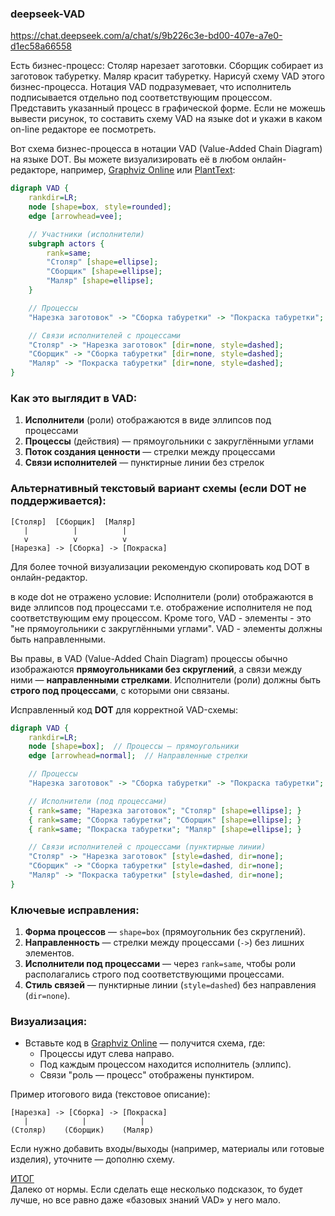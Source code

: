 ### deepseek-VAD
https://chat.deepseek.com/a/chat/s/9b226c3e-bd00-407e-a7e0-d1ec58a66558

Есть бизнес-процесс:
Столяр нарезает заготовки. Сборщик собирает из заготовок табуретку. Маляр красит табуретку. 
Нарисуй схему VAD этого бизнес-процесса. 
Нотация VAD подразумевает, что исполнитель подписывается отдельно под соответствующим процессом. Представить указанный процесс в графической форме. Если не можешь вывести рисунок, то составить схему VAD на языке dot и укажи в каком on-line редакторе ее посмотреть.

Вот схема бизнес-процесса в нотации VAD (Value-Added Chain Diagram) на языке DOT. Вы можете визуализировать её в любом онлайн-редакторе, например, [Graphviz Online](https://dreampuf.github.io/GraphvizOnline) или [PlantText](https://www.planttext.com/):

```dot
digraph VAD {
    rankdir=LR;
    node [shape=box, style=rounded];
    edge [arrowhead=vee];

    // Участники (исполнители)
    subgraph actors {
        rank=same;
        "Столяр" [shape=ellipse];
        "Сборщик" [shape=ellipse];
        "Маляр" [shape=ellipse];
    }

    // Процессы
    "Нарезка заготовок" -> "Сборка табуретки" -> "Покраска табуретки";

    // Связи исполнителей с процессами
    "Столяр" -> "Нарезка заготовок" [dir=none, style=dashed];
    "Сборщик" -> "Сборка табуретки" [dir=none, style=dashed];
    "Маляр" -> "Покраска табуретки" [dir=none, style=dashed];
}
```

### Как это выглядит в VAD:
1. **Исполнители** (роли) отображаются в виде эллипсов под процессами
2. **Процессы** (действия) — прямоугольники с закруглёнными углами
3. **Поток создания ценности** — стрелки между процессами
4. **Связи исполнителей** — пунктирные линии без стрелок

### Альтернативный текстовый вариант схемы (если DOT не поддерживается):
```
[Столяр]  [Сборщик]  [Маляр]
   |          |          |
   v          v          v
[Нарезка] -> [Сборка] -> [Покраска]
```

Для более точной визуализации рекомендую скопировать код DOT в онлайн-редактор.

в коде dot не отражено условие: 
Исполнители (роли) отображаются в виде эллипсов под процессами
т.е. отображение исполнителя не под соответствующим ему процессом. Кроме того, VAD - элементы - это "не прямоугольники с закруглёнными углами". VAD - элементы должны быть направленными.

Вы правы, в VAD (Value-Added Chain Diagram) процессы обычно изображаются **прямоугольниками без скруглений**, а связи между ними — **направленными стрелками**. Исполнители (роли) должны быть **строго под процессами**, с которыми они связаны.  

Исправленный код **DOT** для корректной VAD-схемы:  

```dot
digraph VAD {
    rankdir=LR;
    node [shape=box];  // Процессы — прямоугольники
    edge [arrowhead=normal];  // Направленные стрелки

    // Процессы
    "Нарезка заготовок" -> "Сборка табуретки" -> "Покраска табуретки";

    // Исполнители (под процессами)
    { rank=same; "Нарезка заготовок"; "Столяр" [shape=ellipse]; }
    { rank=same; "Сборка табуретки"; "Сборщик" [shape=ellipse]; }
    { rank=same; "Покраска табуретки"; "Маляр" [shape=ellipse]; }

    // Связи исполнителей с процессами (пунктирные линии)
    "Столяр" -> "Нарезка заготовок" [style=dashed, dir=none];
    "Сборщик" -> "Сборка табуретки" [style=dashed, dir=none];
    "Маляр" -> "Покраска табуретки" [style=dashed, dir=none];
}
```

### Ключевые исправления:
1. **Форма процессов** — `shape=box` (прямоугольник без скруглений).  
2. **Направленность** — стрелки между процессами (`->`) без лишних элементов.  
3. **Исполнители под процессами** — через `rank=same`, чтобы роли располагались строго под соответствующими процессами.  
4. **Стиль связей** — пунктирные линии (`style=dashed`) без направления (`dir=none`).  

### Визуализация:
- Вставьте код в [Graphviz Online](https://dreampuf.github.io/GraphvizOnline) — получится схема, где:  
  - Процессы идут слева направо.  
  - Под каждым процессом находится исполнитель (эллипс).  
  - Связи "роль — процесс" отображены пунктиром.  

Пример итогового вида (текстовое описание):  
```
[Нарезка] -> [Сборка] -> [Покраска]
   |            |            |
(Столяр)    (Сборщик)    (Маляр)
``` 

Если нужно добавить входы/выходы (например, материалы или готовые изделия), уточните — дополню схему.

[ИТОГ](https://dreampuf.github.io/GraphvizOnline/?engine=dot#digraph%20VAD%20%7B%0D%0A%20%20%20%20rankdir%3DLR%3B%0D%0A%20%20%20%20node%20%5Bshape%3Dbox%5D%3B%20%20%2F%2F%20%D0%9F%D1%80%D0%BE%D1%86%D0%B5%D1%81%D1%81%D1%8B%20%E2%80%94%20%D0%BF%D1%80%D1%8F%D0%BC%D0%BE%D1%83%D0%B3%D0%BE%D0%BB%D1%8C%D0%BD%D0%B8%D0%BA%D0%B8%0D%0A%20%20%20%20edge%20%5Barrowhead%3Dnormal%5D%3B%20%20%2F%2F%20%D0%9D%D0%B0%D0%BF%D1%80%D0%B0%D0%B2%D0%BB%D0%B5%D0%BD%D0%BD%D1%8B%D0%B5%20%D1%81%D1%82%D1%80%D0%B5%D0%BB%D0%BA%D0%B8%0D%0A%0D%0A%20%20%20%20%2F%2F%20%D0%9F%D1%80%D0%BE%D1%86%D0%B5%D1%81%D1%81%D1%8B%0D%0A%20%20%20%20%22%D0%9D%D0%B0%D1%80%D0%B5%D0%B7%D0%BA%D0%B0%20%D0%B7%D0%B0%D0%B3%D0%BE%D1%82%D0%BE%D0%B2%D0%BE%D0%BA%22%20-%3E%20%22%D0%A1%D0%B1%D0%BE%D1%80%D0%BA%D0%B0%20%D1%82%D0%B0%D0%B1%D1%83%D1%80%D0%B5%D1%82%D0%BA%D0%B8%22%20-%3E%20%22%D0%9F%D0%BE%D0%BA%D1%80%D0%B0%D1%81%D0%BA%D0%B0%20%D1%82%D0%B0%D0%B1%D1%83%D1%80%D0%B5%D1%82%D0%BA%D0%B8%22%3B%0D%0A%0D%0A%20%20%20%20%2F%2F%20%D0%98%D1%81%D0%BF%D0%BE%D0%BB%D0%BD%D0%B8%D1%82%D0%B5%D0%BB%D0%B8%20(%D0%BF%D0%BE%D0%B4%20%D0%BF%D1%80%D0%BE%D1%86%D0%B5%D1%81%D1%81%D0%B0%D0%BC%D0%B8)%0D%0A%20%20%20%20%7B%20rank%3Dsame%3B%20%22%D0%9D%D0%B0%D1%80%D0%B5%D0%B7%D0%BA%D0%B0%20%D0%B7%D0%B0%D0%B3%D0%BE%D1%82%D0%BE%D0%B2%D0%BE%D0%BA%22%3B%20%22%D0%A1%D1%82%D0%BE%D0%BB%D1%8F%D1%80%22%20%5Bshape%3Dellipse%5D%3B%20%7D%0D%0A%20%20%20%20%7B%20rank%3Dsame%3B%20%22%D0%A1%D0%B1%D0%BE%D1%80%D0%BA%D0%B0%20%D1%82%D0%B0%D0%B1%D1%83%D1%80%D0%B5%D1%82%D0%BA%D0%B8%22%3B%20%22%D0%A1%D0%B1%D0%BE%D1%80%D1%89%D0%B8%D0%BA%22%20%5Bshape%3Dellipse%5D%3B%20%7D%0D%0A%20%20%20%20%7B%20rank%3Dsame%3B%20%22%D0%9F%D0%BE%D0%BA%D1%80%D0%B0%D1%81%D0%BA%D0%B0%20%D1%82%D0%B0%D0%B1%D1%83%D1%80%D0%B5%D1%82%D0%BA%D0%B8%22%3B%20%22%D0%9C%D0%B0%D0%BB%D1%8F%D1%80%22%20%5Bshape%3Dellipse%5D%3B%20%7D%0D%0A%0D%0A%20%20%20%20%2F%2F%20%D0%A1%D0%B2%D1%8F%D0%B7%D0%B8%20%D0%B8%D1%81%D0%BF%D0%BE%D0%BB%D0%BD%D0%B8%D1%82%D0%B5%D0%BB%D0%B5%D0%B9%20%D1%81%20%D0%BF%D1%80%D0%BE%D1%86%D0%B5%D1%81%D1%81%D0%B0%D0%BC%D0%B8%20(%D0%BF%D1%83%D0%BD%D0%BA%D1%82%D0%B8%D1%80%D0%BD%D1%8B%D0%B5%20%D0%BB%D0%B8%D0%BD%D0%B8%D0%B8)%0D%0A%20%20%20%20%22%D0%A1%D1%82%D0%BE%D0%BB%D1%8F%D1%80%22%20-%3E%20%22%D0%9D%D0%B0%D1%80%D0%B5%D0%B7%D0%BA%D0%B0%20%D0%B7%D0%B0%D0%B3%D0%BE%D1%82%D0%BE%D0%B2%D0%BE%D0%BA%22%20%5Bstyle%3Ddashed%2C%20dir%3Dnone%5D%3B%0D%0A%20%20%20%20%22%D0%A1%D0%B1%D0%BE%D1%80%D1%89%D0%B8%D0%BA%22%20-%3E%20%22%D0%A1%D0%B1%D0%BE%D1%80%D0%BA%D0%B0%20%D1%82%D0%B0%D0%B1%D1%83%D1%80%D0%B5%D1%82%D0%BA%D0%B8%22%20%5Bstyle%3Ddashed%2C%20dir%3Dnone%5D%3B%0D%0A%20%20%20%20%22%D0%9C%D0%B0%D0%BB%D1%8F%D1%80%22%20-%3E%20%22%D0%9F%D0%BE%D0%BA%D1%80%D0%B0%D1%81%D0%BA%D0%B0%20%D1%82%D0%B0%D0%B1%D1%83%D1%80%D0%B5%D1%82%D0%BA%D0%B8%22%20%5Bstyle%3Ddashed%2C%20dir%3Dnone%5D%3B%0D%0A%7D)  
Далеко от нормы. Если сделать еще несколько подсказок, то будет лучше, но все равно даже «базовых знаний VAD» у него мало.
